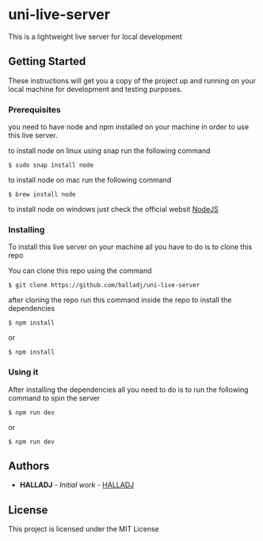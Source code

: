 # uni-live-server

This is a lightweight live server for local development

## Getting Started

These instructions will get you a copy of the project up and running on your local machine for development and testing purposes.

### Prerequisites

you need to have node and npm installed on your machine in order to use this live server.

to install node on linux using snap run the following command
```
$ sudo snap install node 
```

to install node on mac run the following command
```
$ brew install node
```
to install node on windows just check the official websit
[NodeJS](https://nodejs.org/en/download/)


### Installing

To install this live server on your machine all you have to do is to clone this repo

You can clone this repo using the command

```
$ git clone https://github.com/halladj/uni-live-server
```

after cloning the repo run this command inside the repo to install the dependencies

```
$ npm install
```
  or
```
$ npm install
```
### Using it
After installing the dependencies all you need to do is to run the following command to spin the server

```
$ npm run dev
```
  or
```
$ npm run dev
```
## Authors

* **HALLADJ** - *Initial work* - [HALLADJ](https://github.com/halladj)


## License

This project is licensed under the MIT License 


